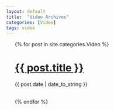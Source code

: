 ```yaml
---
layout: default
title:  "Video Archives"
categories: [Video]
tags: video
---
```


<ul>

  {% for post in site.categories.Video %}
    <h1><a href="{{ post.url }}">{{ post.title }}</a></h1>
    <span>{{ post.date | date_to_string }}</span>
        <!-- <span> {{ post.excerpt }}</span>-->
    <br><br>
    
  {% endfor %}

</ul>

